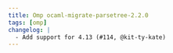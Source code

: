 ```yaml
---
title: Omp ocaml-migrate-parsetree-2.2.0
tags: [omp]
changelog: |
  - Add support for 4.13 (#114, @kit-ty-kate)
---
```


